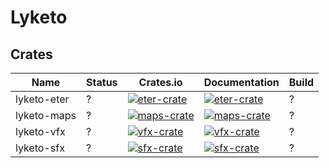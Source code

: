 <!-- CRATES -->
[lyketo:eter-badge]: https://img.shields.io/crates/v/lyketo-eter.svg
[lyketo:eter-crate]: https://crates.io/crates/lyketo-eter
[lyketo:eter-docs]: https://docs.rs/lyketo-eter/badge.svg

[lyketo:maps-badge]: https://img.shields.io/crates/v/lyketo-maps.svg
[lyketo:maps-crate]: https://crates.io/crates/lyketo-maps
[lyketo:maps-docs]: https://docs.rs/lyketo-maps/badge.svg

[lyketo:vfx-badge]: https://img.shields.io/crates/v/lyketo-vfx.svg
[lyketo:vfx-crate]: https://crates.io/crates/lyketo-vfx
[lyketo:vfx-docs]: https://docs.rs/lyketo-vfx/badge.svg

[lyketo:sfx-badge]: https://img.shields.io/crates/v/lyketo-sfx.svg
[lyketo:sfx-crate]: https://crates.io/crates/lyketo-sfx
[lyketo:sfx-docs]: https://docs.rs/lyketo-sfx/badge.svg

# Lyketo


## Crates

| Name        | Status | Crates.io                                             | Documentation                                       | Build |
|-------------|--------|-------------------------------------------------------|-----------------------------------------------------|-------|
| lyketo-eter | ?      | [![eter-crate][lyketo:eter-badge]][lyketo:eter-crate] | [![eter-crate][lyketo:eter-docs]][lyketo:eter-docs] | ?     |
| lyketo-maps | ?      | [![maps-crate][lyketo:maps-badge]][lyketo:maps-crate] | [![maps-crate][lyketo:maps-docs]][lyketo:maps-docs] | ?     |
| lyketo-vfx  | ?      | [![vfx-crate][lyketo:vfx-badge]][lyketo:vfx-crate]    | [![vfx-crate][lyketo:vfx-docs]][lyketo:vfx-docs]    | ?     |
| lyketo-sfx  | ?      | [![sfx-crate][lyketo:sfx-badge]][lyketo:sfx-crate]    | [![sfx-crate][lyketo:sfx-docs]][lyketo:sfx-docs]    | ?     |



